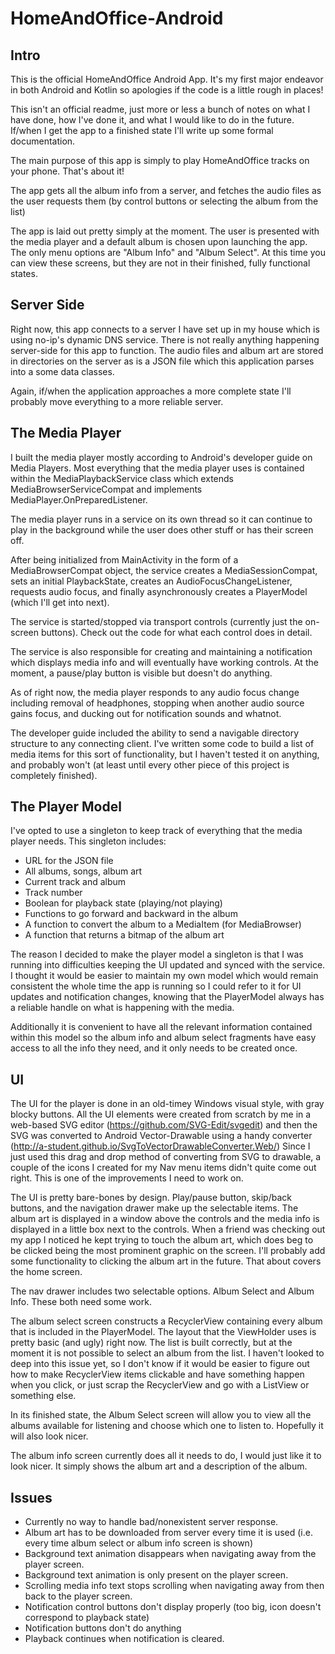 # HomeAndOffice-Android

## Intro

This is the official HomeAndOffice Android App. It's my first major endeavor in both Android and Kotlin 
so apologies if the code is a little rough in places!
	
This isn't an official readme, just more or less a bunch of notes on what I have done, how I've done 
it, and what I would like to do in the future. If/when I get the app to a finished state I'll write up some
formal documentation.

The main purpose of this app is simply to play HomeAndOffice tracks on your phone. That's about it!

The app gets all the album info from a server, and fetches the audio files as the user requests them 
(by control buttons or selecting the album from the list)
	
The app is laid out pretty simply at the moment. The user is presented with the media player and a default
album is chosen upon launching the app. The only menu options are "Album Info" and "Album Select". At this 
time you can view these screens, but they are not in their finished, fully functional states.
	
## Server Side
	
Right now, this app connects to a server I have set up in my house which is using no-ip's dynamic DNS service.
There is not really anything happening server-side for this app to function. The audio files and album art 
are stored in directories on the server as is a JSON file which this application parses into a some data classes.
	
Again, if/when the application approaches a more complete state I'll probably move everything to a more 
reliable server.
	
## The Media Player

I built the media player mostly according to Android's developer guide on Media Players.
Most everything that the media player uses is contained within the MediaPlaybackService class which
extends MediaBrowserServiceCompat and implements MediaPlayer.OnPreparedListener.
	
The media player runs in a service on its own thread so it can continue to play in the background
while the user does other stuff or has their screen off.
	
After being initialized from MainActivity in the form of a MediaBrowserCompat object, the service 
creates a MediaSessionCompat, sets an initial PlaybackState, creates an AudioFocusChangeListener,
requests audio focus, and finally asynchronously creates a PlayerModel (which I'll get into next).
	
The service is started/stopped via transport controls (currently just the on-screen buttons).
Check out the code for what each control does in detail.
	
The service is also responsible for creating and maintaining a notification which displays media info
and will eventually have working controls. At the moment, a pause/play button is visible but doesn't
do anything.
	
As of right now, the media player responds to any audio focus change including removal of headphones,
stopping when another audio source gains focus, and ducking out for notification sounds and whatnot.
	
The developer guide included the ability to send a navigable directory structure to any connecting
client. I've written some code to build a list of media items for this sort of functionality, but I
haven't tested it on anything, and probably won't (at least until every other piece of this project
is completely finished).
	
## The Player Model
	
I've opted to use a singleton to keep track of everything that the media player needs.
This singleton includes:
* URL for the JSON file
* All albums, songs, album art
* Current track and album
* Track number
* Boolean for playback state (playing/not playing)
* Functions to go forward and backward in the album
* A function to convert the album to a MediaItem (for MediaBrowser)
* A function that returns a bitmap of the album art
	
The reason I decided to make the player model a singleton is that I was running into difficulties 
keeping the UI updated and synced with the service. I thought it would be easier to maintain my
own model which would remain consistent the whole time the app is running so I could refer to it 
for UI updates and notification changes, knowing that the PlayerModel always has a reliable handle
on what is happening with the media.
	
Additionally it is convenient to have all the relevant information contained within this model so
the album info and album select fragments have easy access to all the info they need, and it only 
needs to be created once.

## UI

The UI for the player is done in an old-timey Windows visual style, with gray blocky buttons. All
the UI elements were created from scratch by me in a web-based SVG editor 
(https://github.com/SVG-Edit/svgedit) and then the SVG was converted to Android Vector-Drawable
using a handy converter (http://a-student.github.io/SvgToVectorDrawableConverter.Web/)
Since I just used this drag and drop method of converting from SVG to drawable, a couple of the 
icons I created for my Nav menu items didn't quite come out right. This is one of the improvements
I need to work on.

The UI is pretty bare-bones by design. Play/pause button, skip/back buttons, and the navigation
drawer make up the selectable items. The album art is displayed in a window above the controls and
the media info is displayed in a little box next to the controls. When a friend was checking out 
my app I noticed he kept trying to touch the album art, which does beg to be clicked being the
most prominent graphic on the screen. I'll probably add some functionality to clicking the album
art in the future. That about covers the home screen.

The nav drawer includes two selectable options. Album Select and Album Info. These both need some 
work. 

The album select screen constructs a RecyclerView containing every album that is included 
in the PlayerModel. The layout that the ViewHolder uses is pretty basic (and ugly) right now.
The list is built correctly, but at the moment it is not possible to select an album from the list.
I haven't looked to deep into this issue yet, so I don't know if it would be easier to figure out
how to make RecyclerView items clickable and have something happen when you click, or just scrap
the RecyclerView and go with a ListView or something else.
	
In its finished state, the Album Select screen will allow you to view all the albums available for
listening and choose which one to listen to. Hopefully it will also look nicer.

The album info screen currently does all it needs to do, I would just like it to look nicer.
It simply shows the album art and a description of the album.

## Issues
* Currently no way to handle bad/nonexistent server response.
* Album art has to be downloaded from server every time it is used (i.e. every time album select or album info screen is shown)
* Background text animation disappears when navigating away from the player screen.
* Background text animation is only present on the player screen.
* Scrolling media info text stops scrolling when navigating away from then back to the player screen.
* Notification control buttons don't display properly (too big, icon doesn't correspond to playback state)
* Notification buttons don't do anything
* Playback continues when notification is cleared.
